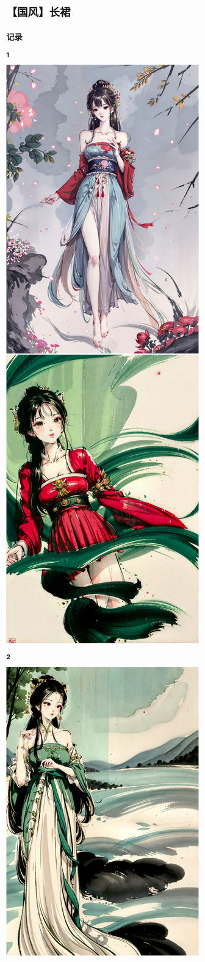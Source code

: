 # 【国风】长裙

## 记录

<!-- tabs:start -->

### **1**

![](../../assets/AI/00002-931052173.png ':size=40%')
![](../../assets/AI/00025-931052173.png ':size=40%')

### **2**

![](../../assets/AI/00026-2584603315.png ':size=40%')

<!-- tabs:end -->